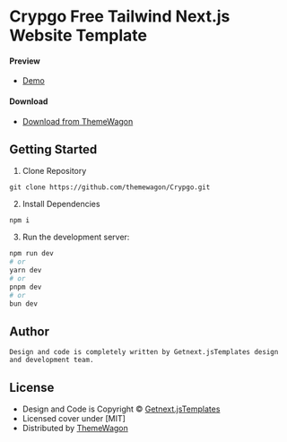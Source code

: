 # Crypgo Free Tailwind Next.js Website Template
#### Preview

 - [Demo](https://themewagon.github.io/Crypgo/)

#### Download
 - [Download from ThemeWagon](https://themewagon.com/themes/crypgo)

## Getting Started

1. Clone Repository
```
git clone https://github.com/themewagon/Crypgo.git
```
2. Install Dependencies
```
npm i
```
3. Run the development server:

```bash
npm run dev
# or
yarn dev
# or
pnpm dev
# or
bun dev
```

## Author 
```
Design and code is completely written by Getnext.jsTemplates design and development team.  
```

## License

 - Design and Code is Copyright &copy; [Getnext.jsTemplates](https://getnextjstemplates.com/)
 - Licensed cover under [MIT]
 - Distributed by [ThemeWagon](https://themewagon.com)

